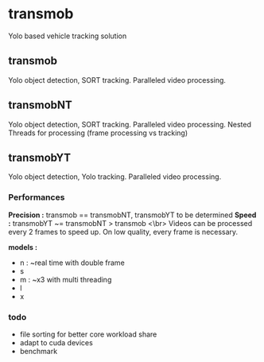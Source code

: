 # transmob
Yolo based vehicle tracking solution

## transmob

Yolo object detection, SORT tracking.
Paralleled video processing.

## transmobNT

Yolo object detection, SORT tracking.
Paralleled video processing.
Nested Threads for processing (frame processing vs tracking)

## transmobYT

Yolo object detection, Yolo tracking.
Paralleled video processing.

### Performances
**Precision :** transmob == transmobNT, transmobYT to be determined
**Speed :** transmobYT ~= transmobNT > transmob <\br>
Videos can be processed every 2 frames to speed up. On low quality, every frame is necessary.

**models :**
- n : ~real time with double frame
- s
- m : ~x3 with multi threading
- l
- x

### todo
- file sorting for better core workload share
- adapt to cuda devices
- benchmark

